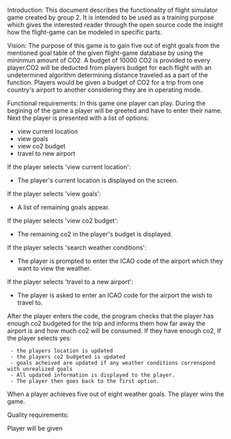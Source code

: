 Introduction: 
This document describes the functionality of flight simulator game created by group 2. It is intended to be used as a training purpose which gives the interested reader through the open source code the insight how the flight-game can be modeled in specific parts.

Vision:
The purpose of this game is to gain five out of eight goals from the mentioned goal table of the given flight-game database by using the mininmun amount of CO2. A budget of 10000 CO2 is provided to every player.CO2 will be deducted from players budget for each flight with an undetermined algorithm determining distance traveled as a part of the function. Players would be given a budget of CO2 for a trip from one country's airport to another considering they are in operating mode.


Functional requirements:
In this game one player can play.
During the begining of the game a player will be greeted and have to enter their name.
Next the player is presented with a list of options: 

- view current location 
- view goals 
- view co2 budget 
- travel to new airport

If the player selects 'view current location': 
- The player's current location is displayed on the screen.

If the player selects 'view goals': 
- A list of remaining goals appear.

If the player selects 'view co2 budget': 
- The remaining co2 in the player's budget is displayed.

If the player selects 'search weather conditions': 
- The player is prompted to enter the ICAO code of the airport which they want to view the weather.

If the player selects 'travel to a new airport': 
- The player is asked to enter an ICAO code for the airport the wish to travel to.

After the player enters the code, the program checks that the player has enough co2 budgeted for the trip and informs them how far away the airport is and how much co2 will be consumed. If they have enough co2, If the player selects yes: 

     - the players location is updated
     - the players co2 budgeted is updated
     - goals acheived are updated if any weather conditions correnspond with unrealized goals
     - All updated information is displayed to the player.
     - The player then goes back to the first option.
     
     
     
     
     
     
     
     
When a player achieves five out of eight weather goals. The player wins the game.

Quality requirements:

Player will be given 
